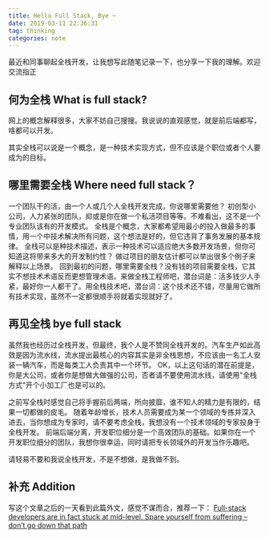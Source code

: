 ```yaml
---
title: Hello Full Stack, Bye ~
date: 2019-03-11 22:36:31
tag: thinking
categories: note
---
```


最近和同事聊起全栈开发，让我想写此随笔记录一下，也分享一下我的理解。欢迎交流指正

## 何为全栈 What is full stack?

网上的概念解释很多，大家不妨自己搜搜。我说说的直观感觉，就是前后端都写，啥都可以开发。

其实全栈可以说是一个概念，是一种技术实现方式，但不应该是个职位或者个人要成为的目标。

<!-- more -->

## 哪里需要全栈 Where need full stack？

一个团队干的活，由一个人或几个人全栈开发完成，你说哪里需要他？ 初创型小公司，人力紧张的团队，抑或是你在做一个私活项目等等。不难看出，这不是一个专业团队该有的开发模式。
全栈是个概念，大家都希望用最小的投入做最多的事情，用一个中技术解决所有问题，这个想法是好的，但它违背了事务发展的基本规律。
全栈可以是种技术描述，表示一种技术可以适应绝大多数开发场景，但你可知道这将带来多大的开发制约性？
做过项目的朋友估计都可以举出很多个例子来解释以上场景。
回到最初的问题，哪里需要全栈？没有钱的项目需要全栈，它其实不想技术术语反而更想管理术语。来做全栈工程师吧，潜台词是：活多钱少人手紧，最好你一人都干了。用全栈技术吧，潜台词：这个技术还不错，尽量用它做所有技术实现，虽然不一定都很顺手将就着实现就好了。

## 再见全栈 bye full stack

虽然我也经历过全栈开发，但最终，我个人是不赞同全栈开发的。汽车生产如此高效是因为流水线，流水提出最核心的内容其实是非全栈思想，不应该由一名工人安装一辆汽车，而是每类工人负责其中一个环节。
OK，以上这句话的潜在前提是，你是大公司，或者你是想做大做强的公司，否者请不要使用流水线，请使用"全栈方式"开个小加工厂也是可以的。

之前写全栈时感觉自己将手握前后两端，所向披靡，谁不知人的精力是有限的，结果一切都做的皮毛。
随着年龄增长，技术人员需要成为某一个领域的专拣并深入进去，当你想成为专家时，请不要考虑全栈，我想没有一个技术领域的专家投身于全栈开发。
前端后端分离，开发职位细分是一个高效团队的基础。如果你在一个开发职位细分的团队，我想你很幸运，同时请把专长领域外的开发当作乐趣吧。

请轻易不要和我说全栈开发，不是不想做，是我做不到。

## 补充 Addition

写这个文章之后的一天看到此篇外文，感觉不谋而合，推荐一下：
[Full-stack developers are in fact stuck at mid-level. Spare yourself from suffering – don’t go down that path](https://habr.com/en/post/436596/)